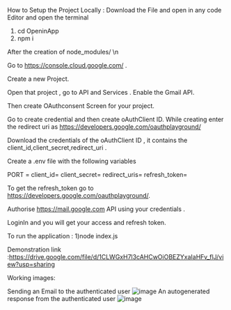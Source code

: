 How to Setup the Project Locally :
Download the File and open in any code Editor and open the terminal
1) cd OpeninApp
2) npm i
   
After the creation of node_modules/ \n

Go to https://console.cloud.google.com/ .

Create a new Project.

Open that project , go to API and Services . Enable the Gmail API.

Then create OAuthconsent Screen for your project.

Go to create credential and then create oAuthClient ID. While creating enter the redirect uri as https://developers.google.com/oauthplayground/

Download the credentials of the oAuthClient ID , it contains the client_id,client_secret,redirect_uri .

Create a .env file with the following variables

PORT = 
client_id=
client_secret=
redirect_uris=
refresh_token=

To get the refresh_token go to https://developers.google.com/oauthplayground/.

Authorise https://mail.google.com API using your credentials .

LoginIn and you will get your access and refresh token.

To run the application : 
1)node index.js

Demonstration link  :https://drive.google.com/file/d/1CLWGxH7l3cAHCwOiOBEZYxaIaHFv_flJ/view?usp=sharing

Working images: 

Sending an Email to the authenticated user
![image](https://github.com/MridulDhahari/Auto-Generated-Email-Reply-with-Labels/assets/124286703/497deb3b-271a-4f8d-849a-95de74c72882)
An autogenerated response from the authenticated user
![image](https://github.com/MridulDhahari/Auto-Generated-Email-Reply-with-Labels/assets/124286703/2bc6d96d-7c7c-431e-9c00-e8288d29071e)


 
